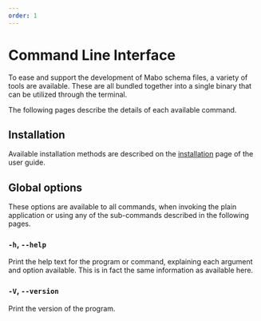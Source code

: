 ```yaml
---
order: 1
---
```


# Command Line Interface

To ease and support the development of Mabo schema files, a variety of tools are available. These are all bundled together into a single binary that can be utilized through the terminal.

The following pages describe the details of each available command.

## Installation

Available installation methods are described on the [installation](../../guide/installation#command-line-interface) page of the user guide.

## Global options

These options are available to all commands, when invoking the plain application or using any of the sub-commands described in the following pages.

### `-h`, `--help`

Print the help text for the program or command, explaining each argument and option available. This is in fact the same information as available here.

### `-V`, `--version`

Print the version of the program.
